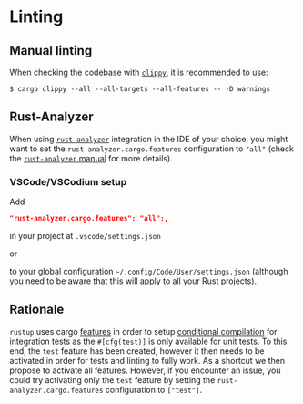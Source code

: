# Linting

## Manual linting

When checking the codebase with [`clippy`](https://doc.rust-lang.org/stable/clippy/index.html), it is recommended to use:

```console
$ cargo clippy --all --all-targets --all-features -- -D warnings
```

## Rust-Analyzer

When using  [`rust-analyzer`](https://rust-analyzer.github.io/) integration in the IDE of your choice, you might want to set the `rust-analyzer.cargo.features` configuration to `"all"` (check the [`rust-analyzer` manual](https://rust-analyzer.github.io/manual.html#configuration) for more details).

### VSCode/VSCodium setup

Add 

```json
"rust-analyzer.cargo.features": "all":,
```

in your project at `.vscode/settings.json`

or

to your global configuration `~/.config/Code/User/settings.json` (although you need to be aware that this will apply to all your Rust projects).


## Rationale

`rustup` uses cargo [features](https://doc.rust-lang.org/cargo/reference/features.html) in order to setup [conditional compilation](https://doc.rust-lang.org/reference/conditional-compilation.html) for integration tests as the `#[cfg(test)]` is only available for unit tests. To this end, the `test` feature has been created, however it then needs to be activated in order for tests and linting to fully work. As a shortcut we then propose to activate all features. However, if you encounter an issue, you could try activating only the `test` feature by setting the `rust-analyzer.cargo.features` configuration to `["test"]`.

